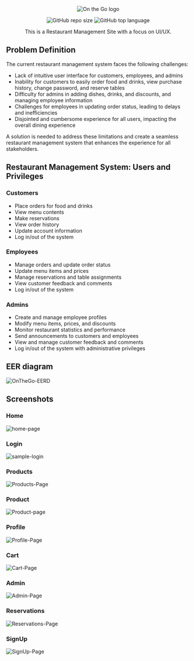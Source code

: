 <div align = "center">
  
  ![On the Go logo](https://github.com/Walid-Kh/RestaurantDB/blob/main/Assets/On%20The%20Go%20Logo.png)
  
  ![GitHub repo size](https://img.shields.io/github/repo-size/Walid-Kh/RestaurantDB?style=plastic)
  ![GitHub top language](https://img.shields.io/github/languages/top/Walid-Kh/RestaurantDB?style=plastic)
  
  This is a Restaurant Management Site with a 
  focus on UI/UX.  
</div>

## Problem Definition
The current restaurant management system faces the following challenges:

* Lack of intuitive user interface for customers, employees, and admins
* Inability for customers to easily order food and drinks, view purchase history, change password, and reserve tables
* Difficulty for admins in adding dishes, drinks, and discounts, and managing employee information
* Challenges for employees in updating order status, leading to delays and inefficiencies
* Disjointed and cumbersome experience for all users, impacting the overall dining experience

A solution is needed to address these limitations and create a seamless restaurant management system that enhances the experience for all stakeholders.

## Restaurant Management System: Users and Privileges

### Customers
- Place orders for food and drinks
- View menu contents
- Make reservations
- View order history
- Update account information
- Log in/out of the system

### Employees
- Manage orders and update order status
- Update menu items and prices
- Manage reservations and table assignments
- View customer feedback and comments
- Log in/out of the system

### Admins
- Create and manage employee profiles
- Modify menu items, prices, and discounts
- Monitor restaurant statistics and performance
- Send announcements to customers and employees
- View and manage customer feedback and comments
- Log in/out of the system with administrative privileges
  
## EER diagram
![OnTheGo-EERD](https://github.com/Walid-Kh/RestaurantDB/blob/main/Assets/Resturant-Schema.png)


## Screenshots
### Home
![home-page](https://github.com/Walid-Kh/RestaurantDB/blob/main/Assets/website/Home.png)

### Login 
![sample-login](https://github.com/Walid-Kh/RestaurantDB/blob/main/Assets/website/Login.png)

### Products 
![Products-Page](https://github.com/Walid-Kh/RestaurantDB/blob/main/Assets/website/Products%20Page.png)

### Product 
![Product-page](https://github.com/Walid-Kh/RestaurantDB/blob/main/Assets/website/Product%20Page.png)

### Profile
![Profile-Page](https://github.com/Walid-Kh/RestaurantDB/blob/main/Assets/website/Profile%20Page.png)

### Cart 
![Cart-Page](https://github.com/Walid-Kh/RestaurantDB/blob/main/Assets/website/Cart.png)

### Admin
![Admin-Page](https://github.com/Walid-Kh/RestaurantDB/blob/main/Assets/website/Admin.png)

### Reservations
![Reservations-Page](https://github.com/Walid-Kh/RestaurantDB/blob/main/Assets/website/Reservation.png)

### SignUp 
![SignUp-Page](https://github.com/Walid-Kh/RestaurantDB/blob/main/Assets/website/Sign%20up.png)